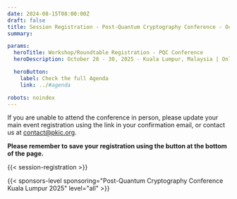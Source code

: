 ```yaml
---
date: 2024-08-15T08:00:00Z
draft: false
title: Session Registration - Post-Quantum Cryptography Conference - October 28 - 30, 2025 - Kuala Lumpur, Malaysia
summary:

params:
  heroTitle: Workshop/Roundtable Registration - PQC Conference
  heroDescription: October 28 - 30, 2025 - Kuala Lumpur, Malaysia | Online

  heroButton: 
    label: Check the full Agenda
    link: ../#agenda

robots: noindex
---
```


If you are unable to attend the conference in person, please update your main event registration using the link in your confirmation email, or contact us at contact@pkic.org.

**Please remember to save your registration using the button at the bottom of the page.**

{{< session-registration >}}

{{< sponsors-level sponsoring="Post-Quantum Cryptography Conference Kuala Lumpur 2025" level="all" >}}